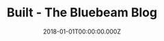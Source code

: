 ---
title: Built - The Bluebeam Blog
metaDescription:
date: 2018-01-01T00:00:00.000Z
summary: The company blog, localized in six languages. Articles are prepped for translation and once completed, the localized content is uploaded to each individual site.
link: https://blog.bluebeam.com/de/
buttonText: Visit Site
image: /static/img/projects/blog.jpg
tags:
  - Smartling
  - WordPress
  - HTML
  - CSS
  - jQuery
  - Gravity Forms
  - Salesforce/Pardot
---